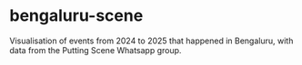 # bengaluru-scene
Visualisation of events from 2024 to 2025 that happened in Bengaluru, with data from the Putting Scene Whatsapp group.
